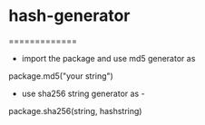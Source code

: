 # hash-generator
=============

* import the package and use md5 generator as 


package.md5("your string")


* use sha256 string generator as - 


package.sha256(string, hashstring)

